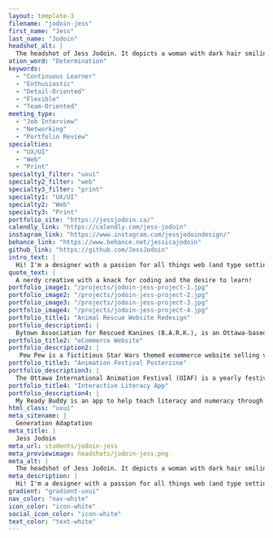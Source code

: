```yaml
---
layout: template-3
filename: "jodoin-jess"
first_name: "Jess"
last_name: "Jodoin"
headshot_alt: |
  The headshot of Jess Jodoin. It depicts a woman with dark hair smiling. She is wearing a dark t-shirt.
ation_word: "Determination"
keywords:
  - "Continuous Learner"
  - "Enthusiastic"
  - "Detail-Oriented"
  - "Flexible"
  - "Team-Oriented"
meeting_type:
  - "Job Interview"
  - "Networking"
  - "Portfolio Review"
specialties:
  - "UX/UI"
  - "Web"
  - "Print"
specialty1_filter: "uxui"
specialty2_filter: "web"
specialty3_filter: "print"
specialty1: "UX/UI"
specialty2: "Web"
specialty3: "Print"
portfolio_site: "https://jessjodoin.ca/"
calendly_link: "https://calendly.com/jess-jodoin"
instagram_link: "https://www.instagram.com/jessjodoindesign/"
behance_link: "https://www.behance.net/jessicajodoin"
github_link: "https://github.com/JessJodoin"
intro_text: |
  Hi! I'm a designer with a passion for all things web (and type setting!). I believe that you can always be improving and growing as a designer, and that's what I want to continue to do.
quote_text: |
  A nerdy creative with a knack for coding and the desire to learn!
portfolio_image1: "/projects/jodoin-jess-project-1.jpg"
portfolio_image2: "/projects/jodoin-jess-project-2.jpg"
portfolio_image3: "/projects/jodoin-jess-project-3.jpg"
portfolio_image4: "/projects/jodoin-jess-project-4.jpg"
portfolio_title1: "Animal Rescue Website Redesign"
portfolio_description1: |
  Bytown Association for Rescued Kanines (B.A.R.K.), is an Ottawa-based no-kill animal rescue in need of a website update to better capture the amazing stuff they do in the community.
portfolio_title2: "eCommerce Website"
portfolio_description2: |
   Pew Pew is a fictitious Star Wars themed ecommerce website selling various apparel items with fun Star Wars themed designs.
portfolio_title3: "Animation Festival Posterzine"
portfolio_description3: |
  The Ottawa International Animation Festival (OIAF) is a yearly festival showcasing the most interesting animation, needs a posterzine that shows what the festival has to offer.
portfolio_title4: "Interactive Literacy App"
portfolio_description4: |
  My Ready Buddy is an app to help teach literacy and numeracy through reading stories. The app includes interactive elements like repeating words to practice reading and saying words/numbers.
html_class: "uxui"
meta_sitename: |
  Generation Adaptation
meta_title: |
  Jess Jodoin
meta_url: students/jodoin-jess
meta_previewimage: headshots/jodoin-jess.png
meta_alt: |
  The headshot of Jess Jodoin. It depicts a woman with dark hair smiling. She is wearing a dark t-shirt.
meta_description: |
  Hi! I'm a designer with a passion for all things web (and type setting!). I believe that you can always be improving and growing as a designer, and that's what I want to continue to do.
gradient: "gradient-uxui"
nav_color: "nav-white"
icon_color: "icon-white"
social_icon_color: "icon-white"
text_color: "text-white"
---
```

